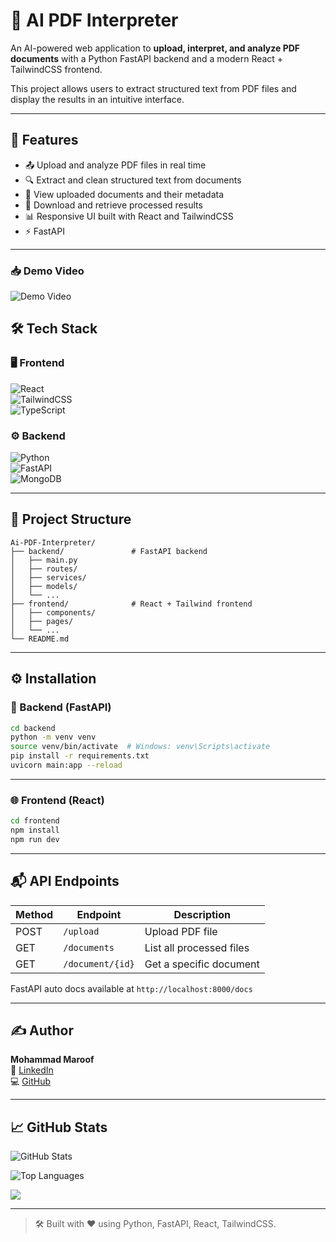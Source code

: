 
# 📄 AI PDF Interpreter

An AI-powered web application to **upload, interpret, and analyze PDF documents** with a Python FastAPI backend and a modern React + TailwindCSS frontend.

This project allows users to extract structured text from PDF files and display the results in an intuitive interface. 

---

## 🚀 Features

- 📤 Upload and analyze PDF files in real time  
- 🔍 Extract and clean structured text from documents  
- 📂 View uploaded documents and their metadata  
- 💾 Download and retrieve processed results
- 📊 Responsive UI built with React and TailwindCSS  
- ⚡ FastAPI  

---

### 📥 Demo Video

![Demo Video](https://drive.google.com/file/d/1PwCT037v8ZbtpquYmL42oy4WLMzGsCMN/view?usp=drive_link)

## 🛠️ Tech Stack

### 🖥️ Frontend  
![React](https://img.shields.io/badge/React-20232A?style=for-the-badge&logo=react&logoColor=61DAFB)  
![TailwindCSS](https://img.shields.io/badge/TailwindCSS-38B2AC?style=for-the-badge&logo=tailwind-css&logoColor=white)  
![TypeScript](https://img.shields.io/badge/TypeScript-007ACC?style=for-the-badge&logo=typescript&logoColor=white)  

### ⚙️ Backend  
![Python](https://img.shields.io/badge/Python-3776AB?style=for-the-badge&logo=python&logoColor=white)  
![FastAPI](https://img.shields.io/badge/FastAPI-005571?style=for-the-badge&logo=fastapi)  
![MongoDB](https://img.shields.io/badge/MongoDB-4EA94B?style=for-the-badge&logo=mongodb&logoColor=white)  


---

## 📂 Project Structure

```
Ai-PDF-Interpreter/
├── backend/               # FastAPI backend
│   ├── main.py
│   ├── routes/
│   ├── services/
│   ├── models/
│   └── ...
├── frontend/              # React + Tailwind frontend
│   ├── components/
│   ├── pages/
│   └── ...
└── README.md
```

---

## ⚙️ Installation

### 🔧 Backend (FastAPI)

```bash
cd backend
python -m venv venv
source venv/bin/activate  # Windows: venv\Scripts\activate
pip install -r requirements.txt
uvicorn main:app --reload
```
---

### 🌐 Frontend (React)

```bash
cd frontend
npm install
npm run dev
```

---

## 📬 API Endpoints

| Method | Endpoint         | Description                 |
|--------|------------------|-----------------------------|
| POST   | `/upload`        | Upload PDF file             |
| GET    | `/documents`     | List all processed files    |
| GET    | `/document/{id}` | Get a specific document     |

FastAPI auto docs available at `http://localhost:8000/docs`

---

## ✍️ Author

**Mohammad Maroof**  
🔗 [LinkedIn](https://linkedin.com/in/mohammad-maroof-05aa10264)  
💻 [GitHub](https://github.com/MaroofTechSorcerer)

---

## 📈 GitHub Stats

![GitHub Stats](https://github-readme-stats.vercel.app/api?username=MaroofTechSorcerer&theme=dark&hide_border=true&include_all_commits=false&count_private=true)  

![Top Languages](https://github-readme-stats.vercel.app/api/top-langs/?username=MaroofTechSorcerer&theme=dark&hide_border=true&layout=compact)

[![](https://visitcount.itsvg.in/api?id=MaroofTechSorcerer-AiPDF&icon=5&color=6)](https://visitcount.itsvg.in)

---

> 🛠️ Built with ❤️ using Python, FastAPI, React, TailwindCSS.
